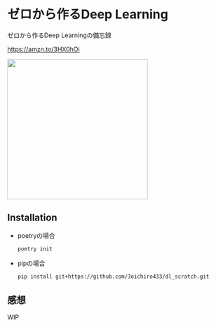 # ゼロから作るDeep Learning

ゼロから作るDeep Learningの備忘録

https://amzn.to/3HX0hOi

<img src='https://user-images.githubusercontent.com/64533928/143669760-e8f7a8df-60f4-4577-9ca9-36005c9bc453.png' width='320px'>

## Installation

* poetryの場合

  ```sh
  poetry init
  ```

* pipの場合

  ```sh
  pip install git+https://github.com/Joichiro433/dl_scratch.git
  ```

## 感想

WIP
